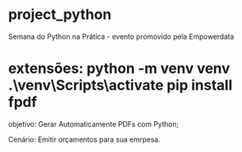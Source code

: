# project_python
Semana do Python na Prática - evento promovido pela  Empowerdata 


extensões:
python -m venv venv
.\venv\Scripts\activate
pip install fpdf
=======
objetivo:
Gerar Automaticamente PDFs com Python;

Cenário:
Emitir orçamentos para sua emrpesa.

